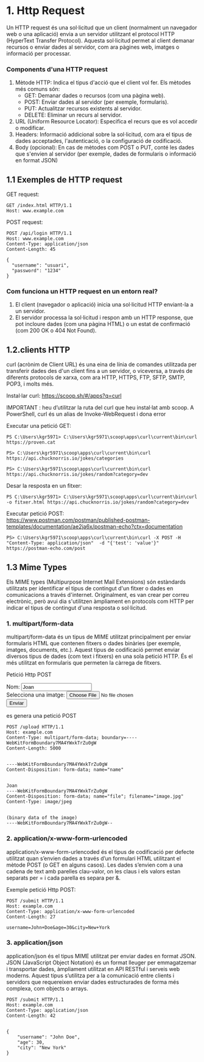 # 1. Http Request
Un HTTP request és una sol·licitud que un client (normalment un navegador web o una aplicació) envia a un servidor utilitzant el protocol HTTP (HyperText Transfer Protocol). Aquesta sol·licitud permet al client demanar recursos o enviar dades al servidor, com ara pàgines web, imatges o informació per processar.

### Components d'una HTTP request
1. Mètode HTTP: Indica el tipus d'acció que el client vol fer. Els mètodes més comuns són:
    - GET: Demanar dades o recursos (com una pàgina web).
    - POST: Enviar dades al servidor (per exemple, formularis).
    - PUT: Actualitzar recursos existents al servidor.
    - DELETE: Eliminar un recurs al servidor.
2. URL (Uniform Resource Locator): Especifica el recurs que es vol accedir o modificar.
3. Headers: Informació addicional sobre la sol·licitud, com ara el tipus de dades acceptades, l'autenticació, o la configuració de codificació.
4. Body (opcional): En cas de mètodes com POST o PUT, conté les dades que s'envien al servidor (per exemple, dades de formularis o informació en format JSON)

## 1.1 Exemples de HTTP request
GET request:
    
    GET /index.html HTTP/1.1
    Host: www.example.com

POST request:
    
    POST /api/login HTTP/1.1
    Host: www.example.com
    Content-Type: application/json
    Content-Length: 45

    {
      "username": "usuari",
      "password": "1234"
    }

### Com funciona un HTTP request en un entorn real?
1. El client (navegador o aplicació) inicia una sol·licitud HTTP enviant-la a un servidor.
2. El servidor processa la sol·licitud i respon amb un HTTP response, que pot incloure dades (com una pàgina HTML) o un estat de confirmació (com 200 OK o 404 Not Found).

## 1.2.clients HTTP
curl (acrònim de Client URL) és una eina de línia de comandes utilitzada per transferir dades des d'un client fins a un servidor, o viceversa, a través de diferents protocols de xarxa, com ara HTTP, HTTPS, FTP, SFTP, SMTP, POP3, i molts més.

Instal·lar curl: https://scoop.sh/#/apps?q=curl

IMPORTANT : heu d’utilitzar la ruta del curl que heu instal·lat amb scoop. A PowerShell, curl és un alias de Invoke-WebRequest i dona error 

Executar una petició GET:


    PS C:\Users\kgr5971> C:\Users\kgr5971\scoop\apps\curl\current\bin\curl https://proven.cat

    PS> C:\Users\kgr5971\scoop\apps\curl\current\bin\curl  https://api.chucknorris.io/jokes/categories

    PS> C:\Users\kgr5971\scoop\apps\curl\current\bin\curl  https://api.chucknorris.io/jokes/random?category=dev

Desar la resposta en un fitxer:

    PS C:\Users\kgr5971> C:\Users\kgr5971\scoop\apps\curl\current\bin\curl -o fitxer.html https://api.chucknorris.io/jokes/random?category=dev

Executar petició POST:  
https://www.postman.com/postman/published-postman-templates/documentation/ae2ja6x/postman-echo?ctx=documentation

    PS> C:\Users\kgr5971\scoop\apps\curl\current\bin\curl -X POST -H "Content-Type: application/json"  -d "{'test': 'value'}" https://postman-echo.com/post

## 1.3 Mime Types

Els MIME types (Multipurpose Internet Mail Extensions) són estàndards utilitzats per identificar el tipus de contingut d'un fitxer o dades en comunicacions a través d'internet. Originalment, es van crear per correu electrònic, però avui dia s'utilitzen àmpliament en protocols com HTTP per indicar el tipus de contingut d'una resposta o sol·licitud.

### 1. multipart/form-data
multipart/form-data és un tipus de MIME utilitzat principalment per enviar formularis HTML que contenen fitxers o dades binàries (per exemple, imatges, documents, etc.). Aquest tipus de codificació permet enviar diversos tipus de dades (com text i fitxers) en una sola petició HTTP. És el més utilitzat en formularis que permeten la càrrega de fitxers.

Petició Http POST

<form action="https://example.com/upload" method="POST" enctype="multipart/form-data">
    <label for="name">Nom:</label>
    <input type="text" id="name" name="name" value="Joan">
    <br>
    <label for="file">Selecciona una imatge:</label>
    <input type="file" id="file" name="file">
    <br>
    <input type="submit" value="Enviar">
</form>

es genera una petició POST

    POST /upload HTTP/1.1
    Host: example.com
    Content-Type: multipart/form-data; boundary=----WebKitFormBoundary7MA4YWxkTrZu0gW
    Content-Length: 5000


    ----WebKitFormBoundary7MA4YWxkTrZu0gW
    Content-Disposition: form-data; name="name"


    Joan
    ----WebKitFormBoundary7MA4YWxkTrZu0gW
    Content-Disposition: form-data; name="file"; filename="image.jpg"
    Content-Type: image/jpeg


    (binary data of the image)
    ----WebKitFormBoundary7MA4YWxkTrZu0gW--

### 2. application/x-www-form-urlencoded
application/x-www-form-urlencoded és el tipus de codificació per defecte utilitzat quan s’envien dades a través d’un formulari HTML utilitzant el mètode POST (o GET en alguns casos). Les dades s’envien com a una cadena de text amb parelles clau-valor, on les claus i els valors estan separats per = i cada parella es separa per &.

Exemple petició Http  POST:

    POST /submit HTTP/1.1
    Host: example.com
    Content-Type: application/x-www-form-urlencoded
    Content-Length: 27

    username=John+Doe&age=30&city=New+York

### 3. application/json
application/json és el tipus MIME utilitzat per enviar dades en format JSON. JSON (JavaScript Object Notation) és un format lleuger per emmagatzemar i transportar dades, àmpliament utilitzat en API RESTful i serveis web moderns. Aquest tipus s’utilitza per a la comunicació entre clients i servidors que requereixen enviar dades estructurades de forma més complexa, com objects o arrays.

    POST /submit HTTP/1.1
    Host: example.com
    Content-Type: application/json
    Content-Length: 42


    {
        "username": "John Doe",
        "age": 30,
        "city": "New York"
    }
